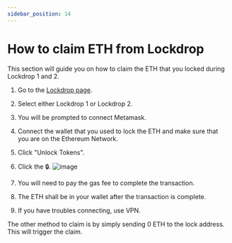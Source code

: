 ```yaml
---
sidebar_position: 14
---
```


# How to claim ETH from Lockdrop

This section will guide you on how to claim the ETH that you locked during Lockdrop 1 and 2. <br />

1. Go to the [Lockdrop page](https://lockdrop.astar.network/).

2. Select either Lockdrop 1 or Lockdrop 2.

3. You will be prompted to connect Metamask.

4. Connect the wallet that you used to lock the ETH and make sure that you are on the Ethereum Network.

5. Click "Unlock Tokens".

6. Click the 🔒.
   ![image](https://user-images.githubusercontent.com/37278708/214504565-03984cde-a785-44c0-bade-5220ef6fc3e8.png)

7. You will need to pay the gas fee to complete the transaction.

8. The ETH shall be in your wallet after the transaction is complete.

9. If you have troubles connecting, use VPN.

The other method to claim is by simply sending 0 ETH to the lock address. This will trigger the claim.
